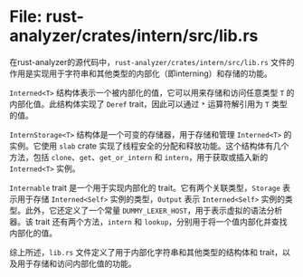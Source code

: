 # File: rust-analyzer/crates/intern/src/lib.rs

在rust-analyzer的源代码中，`rust-analyzer/crates/intern/src/lib.rs` 文件的作用是实现用于字符串和其他类型的内部化（即interning）和存储的功能。

`Interned<T>` 结构体表示一个被内部化的值，它可以用来存储和访问任意类型 `T` 的内部化值。此结构体实现了 `Deref` trait，因此可以通过 `*` 运算符解引用为 `T` 类型的值。

`InternStorage<T>` 结构体是一个可变的存储器，用于存储和管理 `Interned<T>` 的实例。它使用 `slab` crate 实现了线程安全的分配和释放功能。这个结构体有几个方法，包括 `clone`、`get`、`get_or_intern` 和 `intern`，用于获取或插入新的 `Interned<T>` 实例。

`Internable` trait 是一个用于实现内部化的 trait。它有两个关联类型，`Storage` 表示用于存储 `Interned<Self>` 实例的类型，`Output` 表示 `Interned<Self>` 实例的类型。此外，它还定义了一个常量 `DUMMY_LEXER_HOST`，用于表示虚拟的语法分析器。该 trait 还有两个方法，`intern` 和 `lookup`，分别用于将一个值内部化并查找内部化的值。

综上所述，`lib.rs` 文件定义了用于内部化字符串和其他类型的结构体和 trait，以及用于存储和访问内部化值的功能。

